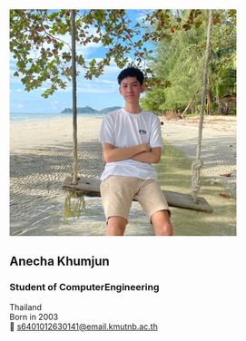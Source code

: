 <img src="Mypicture.jpg" width="400" height="400">

## Anecha Khumjun
### Student of ComputerEngineering 
Thailand  
Born in 2003  
:envelope_with_arrow: s6401012630141@email.kmutnb.ac.th


